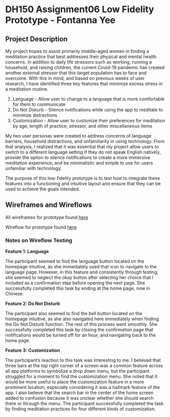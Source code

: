 # DH150 Assignment06 Low Fidelity Prototype - Fontanna Yee
## Project Description

My project hopes to assist primarily middle-aged women in finding a meditation practice that best addresses their physical and mental health concerns. In addition to daily life stressors such as working, running a household, and raising children, the current Covid-19 pandemic has created another external stressor that this target population has to face and overcome. With this in mind, and based on previous weeks of user research, I have identified three key features that minimize excess stress in a meditation routine. 

1) Language - Allow user to change to a language that is more comfortable for them to communicate
2) Do Not Disturb - Silence notifications while using the app to meditate to minimize distractions 
3) Customization - Allow user to customize their preferences for meditation by age, length of practice, stressor, and other miscellaneous items

My two user personas were created to address concerns of language barriers, household distractions, and unfamiliarity in using technology. From that analysis, I realized that it was essential that my project allow users to switch to a different language setting if they do not speak English natively, provide the option to silence notifications to create a more immersive meditation experience, and be minimalistic and simple to use for users unfamiliar with technology. 

The purpose of this low-fidelity prototype is to test how to integrate these features into a functioning and intuitive layout and ensure that they can be used to achieve the goals intended. 

## Wireframes and Wireflows

All wireframes for prototype found [here](wireframes.pdf)

Wireflow for prototype found [here](wireflow.pdf) 

### Notes on Wireflow Testing

**Feature 1: Language**
	
The participant seemed to find the language button located on the homepage intuitive, as she immediately used that icon to navigate to the language page. However, in this feature and consistently through testing, she seemed to neglect the okay button after selecting her choice that I included as a confirmation step before opening the next page. She successfully completed this task by ending at the home page, now in Chinese. 

**Feature 2: Do Not Disturb**

The participant also seemed to find the bell button located on the homepage intuitive, as she also navigated here immediately when finding the Do Not Disturb function. The rest of this process went smoothly. She successfully completed this task by closing the confirmation page that notifications would be turned off for an hour, and navigating back to the home page. 

**Feature 3: Customization**

The participant’s reaction to this task was interesting to me. I believed that three bars at the top right corner of a screen was a common feature across all app platforms to symbolize a drop down menu, but the participant struggled for a moment to find the customization menu. She noted that it would be more useful to place the customization feature in a more prominent location, especially considering it was a hallmark feature of the app. I also believe that the search bar in the center of the home screen added to confusion because it was unclear whether she should search there or through the menu. The participant successfully completed the task by finding meditation practices for four different kinds of customization. 

